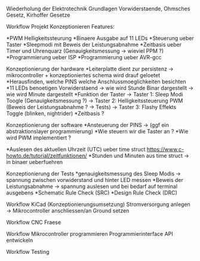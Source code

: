 Wiederholung der Elektrotechnik Grundlagen
Vorwiderstaende, Ohmsches Gesetz, Kirhoffer Gesetze

Workflow Projekt Konzeptionieren
<tba>
Features:

*PWM Helligkeitssteurung
*Binaere Ausgabe auf 11 LEDs
*Steuerung ueber Taster
*Sleepmodi mit Beweis der Leistungsabnahme
*Zeitbasis ueber Timer und Uhrenquarz (Genauigkeitsmessung → wieviel PPM ?)
*Programmierung ueber ISP
*Programmierung ueber AVR-gcc



Konzeptionierung der hardware
*Leiterplatte dient zur persistenz → mikrocontroller + konzeptioniertes schema wird drauf geloetet
*Herausfinden, welche PINS welche Anschlussmoeglichkeiten besichten
*11 LEDs benoetigen Vorwiderstaend
	→ wie wird Stunde Binar dargestellt 
	→ wie wird Minute dargestellt
*Funktion der Taster
	→ Taster 1: Sleep Modi Toogle (Genauigkeitsmessung ?)
	→ Taster 2: Helligkeitssteuerung PWM (Beweis der Leistungsabnahme ? → Tests)
	→ Taster 3: Flashy Effekts Toggle (blinken, nightrider)
*Zeitbasis ?

Konzeptionierung der software
*Ansteuerung der PINS
	→ (ggf ein abstraktionslayer programmierung)
*Wie steuern wir die Taster an ?
*Wie wird PWM implementiert ?

*Auslesen des aktuellen Uhrzeit (UTC) ueber time struct https://www.c-howto.de/tutorial/zeitfunktionen/
*Stunden und Minuten aus time struct → in binaer ueberfuehren


Konzeptionierung der Tests
*genauigkeitsmessung des Sleep Modis
	→ spannung zwischen vorwiderstand und hinter LED messen
*Beweis der  Leistungsabnahme
	→ spannung auslesen und bei bedarf auf terminal ausgebens
*Schematic Rule Check (SRC)
*Design Rule Check (DRC)

Workflow KiCad (Konzeptionierungsumsetzung)
Stromversorgung anlegen → Mikrocontroller anschliessen/an Ground setzen

Workflow CNC Fraese 
<tba>

Workflow Mikrocontroller programmieren
Programmierinterface API entwickeln
<tba>

Workflow Testing 
<tba>
